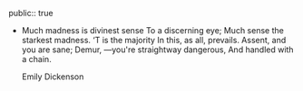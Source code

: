 public:: true

- Much madness is divinest sense
  To a discerning eye;
  Much sense the starkest madness.
  ‘T is the majority
  In this, as all, prevails.
  Assent, and you are sane;
  Demur, —you're straightway dangerous,
  And handled with a chain.
  
  Emily Dickenson